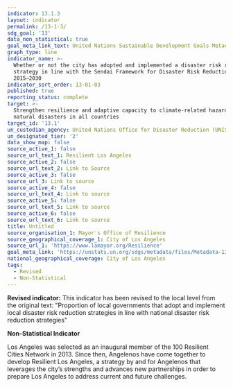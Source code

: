 ```yaml
---
indicator: 13.1.3
layout: indicator
permalink: /13-1-3/
sdg_goal: '13'
data_non_statistical: true
goal_meta_link_text: United Nations Sustainable Development Goals Metadata (PDF 4.0 MB)
graph_type: line
indicator_name: >-
  Whether or not the city has adopted and implemented a disaster risk reduction
  strategy in line with the Sendai Framework for Disaster Risk Reduction
  2015–2030
indicator_sort_order: 13-01-03
published: true
reporting_status: complete
target: >-
  Strengthen resilience and adaptive capacity to climate-related hazards and
  natural disasters in all countries
target_id: '13.1'
un_custodian_agency: United Nations Office for Disaster Reduction (UNISDR)
un_designated_tier: '2'
data_show_map: false
source_active_1: false
source_url_text_1: Resilient Los Angeles
source_active_2: false
source_url_text_2: Link to Source
source_active_3: false
source_url_3: Link to source
source_active_4: false
source_url_text_4: Link to source
source_active_5: false
source_url_text_5: Link to source
source_active_6: false
source_url_text_6: Link to source
title: Untitled
source_organisation_1: Mayor's Office of Resilience
source_geographical_coverage_1: City of Los Angeles
source_url_1: 'https://www.lamayor.org/Resilience'
goal_meta_link: 'https://unstats.un.org/sdgs/metadata/files/Metadata-13-01-03.pdf'
national_geographical_coverage: City of Los Angeles
tags:
  - Revised
  - Non-Statistical
---
```

**Revised indicator:**
This indicator has been revised to the local level from the original text: "Proportion of local governments that adopt and implement local disaster risk reduction strategies in line with national disaster risk reduction strategies"

**Non-Statistical Indicator**

Los Angeles was selected as an inaugural member of the 100 Resilient Cities Network in 2013. Since then, Angelenos have come together to develop Resilient Los Angeles, a strategy by and for Angelenos that leverages the city’s strengths and advances new partnerships in order to prepare Los Angeles to address current and future challenges.
